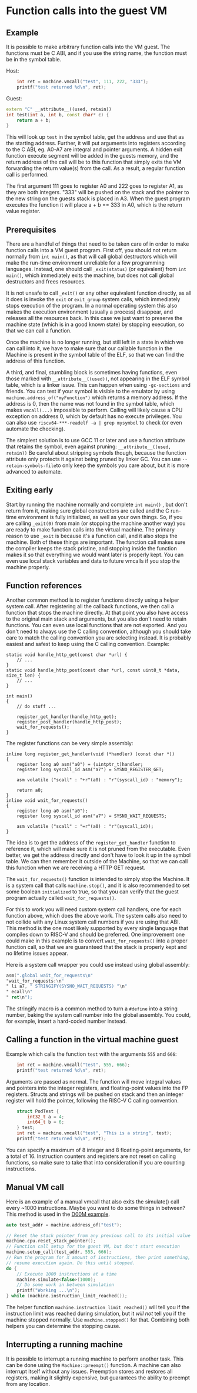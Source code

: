 # Function calls into the guest VM

## Example

It is possible to make arbitrary function calls into the VM guest. The functions must be C ABI, and if you use the string name, the function must be in the symbol table.

Host:
```C++
	int ret = machine.vmcall("test", 111, 222, "333");
	printf("test returned %d\n", ret);
```

Guest:
```C++
extern "C" __attribute__((used, retain))
int test(int a, int b, const char* c) {
	return a + b;
}
```

This will look up `test` in the symbol table, get the address and use that as the starting address. Further, it will put arguments into registers according to the C ABI, eg. A0-A7 are integral and pointer arguments. A hidden exit function execute segment will be added in the guests memory, and the return address of the call will be to this function that simply exits the VM forwarding the return value(s) from the call. As a result, a regular function call is performed.

The first argument 111 goes to register A0 and 222 goes to register A1, as they are both integers. "333" will be pushed on the stack and the pointer to the new string on the guests stack is placed in A3. When the guest program executes the function it will place a + b == 333 in A0, which is the return value register.

## Prerequisites

There are a handful of things that need to be taken care of in order to make function calls into a VM guest program. First off, you should not return normally from `int main()`, as that will call global destructors which will make the run-time environment unreliable for a few programming languages. Instead, one should call `_exit(status)` (or equivalent) from `int main()`, which immediately exits the machine, but does not call global destructors and frees resources.

It is not unsafe to call `_exit()` or any other equivalent function directly, as all it does is invoke the `exit` or `exit_group` system calls, which immediately stops execution of the program. In a normal operating system this also makes the execution environment (usually a process) disappear, and releases all the resources back. In this case we just want to preserve the machine state (which is in a good known state) by stopping execution, so that we can call a function.

Once the machine is no longer running, but still left in a state in which we can call into it, we have to make sure that our callable function in the Machine is present in the symbol table of the ELF, so that we can find the address of this function.

A third, and final, stumbling block is sometimes having functions, even those marked with `__attribute__((used))`, not appearing in the ELF symbol table, which is a linker issue. This can happen when using `-gc-sections` and friends. You can test if your symbol is visible to the emulator by using `machine.address_of("myFunction")` which returns a memory address. If the address is 0, then the name was not found in the symbol table, which makes `vmcall(...)` impossible to perform. Calling will likely cause a CPU exception on address 0, which by default has no execute privileges. You can also use `riscv64-***-readelf -a | grep mysymbol` to check (or even automate the checking).

The simplest solution is to use GCC 11 or later and use a function attribute that retains the symbol, even against pruning: `__attribute__((used, retain))` Be careful about stripping symbols though, because the function attribute only protects it against being pruned by linker GC. You can use `--retain-symbols-file`to only keep the symbols you care about, but it is more advanced to automate.

## Exiting early

Start by running the machine normally and complete `int main()` , but don't return from it, making sure global constructors are called and the C run-time environment is fully initialized, as well as your own things. So, if you are calling `_exit(0)` from main (or stopping the machine another way) you are ready to make function calls into the virtual machine. The primary reason to use `_exit` is because it's a function call, and it also stops the machine. Both of these things are important. The function call makes sure the compiler keeps the stack pristine, and stopping inside the function makes it so that everything we would want later is properly kept. You can even use local stack variables and data to future vmcalls if you stop the machine properly.

## Function references

Another common method is to register functions directly using a helper system call. After registering all the callback functions, we then call a function that stops the machine directly. At that point you also have access to the original main stack and arguments, but you also don't need to retain functions. You can even use local functions that are not exported. And you don't need to always use the C calling convention, although you should take care to match the calling convention you are selecting instead. It is probably easiest and safest to keep using the C calling convention. Example:

```
static void handle_http_get(const char *url) {
	// ...
}
static void handle_http_post(const char *url, const uint8_t *data, size_t len) {
	// ...
}

int main()
{
	// do stuff ...

	register_get_handler(handle_http_get);
	register_post_handler(handle_http_post);
	wait_for_requests();
}
```

The register functions can be very simple assembly:

```
inline long register_get_handler(void (*handler) (const char *))
{
	register long a0 asm("a0") = (uintptr_t)handler;
	register long syscall_id asm("a7") = SYSNO_REGISTER_GET;

	asm volatile ("scall" : "+r"(a0) : "r"(syscall_id) : "memory");

	return a0;
}
inline void wait_for_requests()
{
	register long a0 asm("a0");
	register long syscall_id asm("a7") = SYSNO_WAIT_REQUESTS;

	asm volatile ("scall" : "=r"(a0) : "r"(syscall_id));
}
```

The idea is to get the address of the `register_get_handler` function to reference it, which will make sure it is not pruned from the executable. Even better, we get the address directly and don't have to look it up in the symbol table. We can then remember it outside of the Machine, so that we can call this function when we are receiving a HTTP GET request.

The `wait_for_requests()` function is intended to simply stop the Machine. It is a system call that calls `machine.stop()`, and it is also recommended to set some boolean `initialized` to true, so that you can verify that the guest program actually called `wait_for_requests()`.

For this to work you will need custom system call handlers, one for each function above, which does the above work. The system calls also need to not collide with any Linux system call numbers if you are using that ABI. This method is the one most likely supported by every single language that compiles down to RISC-V and should be preferred. One improvement one could make in this example is to convert `wait_for_requests()` into a proper function call, so that we are guaranteed that the stack is properly kept and no lifetime issues appear.

Here is a system call wrapper you could use instead using global assembly:
```asm
asm(".global wait_for_requests\n"
"wait_for_requests:\n"
" li a7, " STRINGIFY(SYSNO_WAIT_REQUESTS) "\n"
" ecall\n"
" ret\n");
```
The stringify macro is a common method to turn a `#define` into a string number, baking the system call number into the global assembly. You could, for example, insert a hard-coded number instead.

## Calling a function in the virtual machine guest

Example which calls the function `test` with the arguments `555` and `666`:
```C++
	int ret = machine.vmcall("test", 555, 666);
	printf("test returned %d\n", ret);
```

Arguments are passed as normal. The function will move integral values and pointers into the integer registers, and floating-point values into the FP registers. Structs and strings will be pushed on stack and then an integer register will hold the pointer, following the RISC-V C calling convention.

```C++
	struct PodTest {
		int32_t a = 4;
		int64_t b = 6;
	} test;
	int ret = machine.vmcall("test", "This is a string", test);
	printf("test returned %d\n", ret);
```

You can specify a maximum of 8 integer and 8 floating-point arguments, for a total of 16. Instruction counters and registers are not reset on calling functions, so make sure to take that into consideration if you are counting instructions.

## Manual VM call

Here is an example of a manual vmcall that also exits the simulate() call every ~1000 instructions. Maybe you want to do some things in between? This method is used in the [D00M example](/examples/doom/src/main.cpp).

```C++
auto test_addr = machine.address_of("test");

// Reset the stack pointer from any previous call to its initial value
machine.cpu.reset_stack_pointer();
// Function call setup for the guest VM, but don't start execution
machine.setup_call(test_addr, 555, 666);
// Run the program for X amount of instructions, then print something, then
// resume execution again. Do this until stopped.
do {
	// Execute 1000 instructions at a time
	machine.simulate<false>(1000);
	// Do some work in between simulation
	printf("Working ...\n");
} while (machine.instruction_limit_reached());
```

The helper function `machine.instruction_limit_reached()` will tell you if the instruction limit was reached during simulation, but it *will not* tell you if the machine stopped normally. Use `machine.stopped()` for that. Combining both helpers you can determine the stopping cause.

## Interrupting a running machine

It is possible to interrupt a running machine to perform another task. This can be done using the `Machine::preempt()` function. A machine can also interrupt itself without any issues. Preemption stores and restores all registers, making it slightly expensive, but guarantees the ability to preempt from any location.

